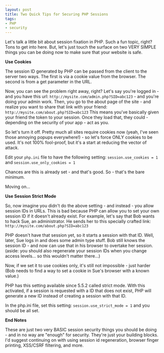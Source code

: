 ```yaml
---
layout: post
title: Two Quick Tips for Securing PHP Sessions
tags:
- PHP
- security
---
```

Let's talk a little bit about session fixation in PHP.  Such a fun topic, right?  Tons to get into here.  But, let's just touch the surface on two VERY SIMPLE things you can be doing now to make sure that your website is safe.

**Use Cookies**

The session ID generated by PHP can be passed from the client to the server two ways.  The first is via a cookie value from the browser.  The second is from a get parameter in the URL.  

Now, you can see the problem right away, right?  Let's say you're logged in - and you have this url: `http://mysite.com/admin.php?SID=abc123` - and you're doing your admin work.  Then, you go to the about page of the site - and realize you want to share that link with your friend: `http://mysite.com/about.php?SID=abc123`  This means you've basically given your friend the token to your session.  Once they load that, they could - depending on the security of your app - act as you.

So let's turn it off.  Pretty much all sites require cookies now (yeah, I've seen those annoying popups everywhere!) - so let's force ONLY cookies to be used.  It's not 100% fool-proof, but it's a start at reducing the vector of attack.

Edit your `php.ini` file to have the following setting:
`session.use_cookies = 1` and `session.use_only_cookies = 1` 

Chances are this is already set - and that's good.  So - that's the bare minimum.  

Moving on...

**Use Session Strict Mode**

So, now imagine you didn't do the above setting - and instead - you allow session IDs in URLs.  This is bad because PHP can allow you to set your own session ID if it doesn't already exist.  For example, let's say that Bob wants to hack Sue, an administrator.  He sends her to this specially crafted link: `http://mysite.com/about.php?SID=abc123`

PHP doesn't have that session yet, so it starts a session with that ID.  Well, later, Sue logs in and does some admin type stuff.  Bob still knows the session ID - and now can use that in his browser to overtake her session.  (aside: you should also regenerate your session IDs when you change access levels... so this wouldn't matter there...)

Now, if we set it to use cookies only, it's still not impossible - just harder (Bob needs to find a way to set a cookie in Sue's browser with a known value.)

PHP has this setting available since 5.5.2 called strict mode.  With this activated, if a session is requested with a ID that does not exist, PHP will generate a new ID instead of creating a session with that ID.  

In the php.ini file, set this setting: `session.use_strict_mode = 1` and you should be all set.

**End Notes**

These are just two very BASIC session security things you should be doing - and in no way are "enough" for security.  They're just your building blocks.  I'd suggest continuing on with using session id regeneration, browser finger printing, XSS/CSRF filtering, and more.